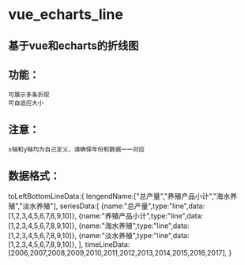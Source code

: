 # vue_echarts_line
## 基于vue和echarts的折线图
## 功能：
	可展示多条折现
	可自适应大小
## 注意：
	x轴和y轴均为自己定义，请确保年份和数据一一对应
## 数据格式：
toLeftBottomLineData:{
lengendName:["总产量","养殖产品小计","海水养殖","淡水养殖"],
seriesData:[
{name:"总产量",type:"line",data:[1,2,3,4,5,6,7,8,9,10]},
{name:"养殖产品小计",type:"line",data:[1,2,3,4,5,6,7,8,9,10]},
{name:"海水养殖",type:"line",data:[1,2,3,4,5,6,7,8,9,10]},
{name:"淡水养殖",type:"line",data:[1,2,3,4,5,6,7,8,9,10]},
],
timeLineData:[2006,2007,2008,2009,2010,2011,2012,2013,2014,2015,2016,2017],
}
